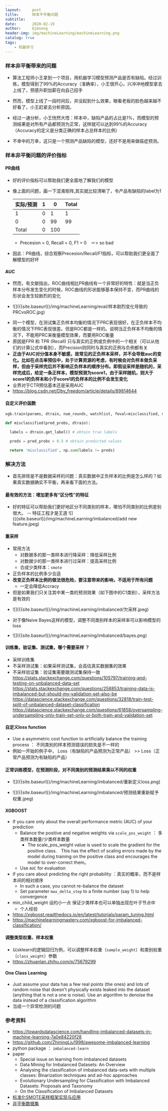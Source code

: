 ```yaml
---
layout:     post
title:      样本不平衡问题
subtitle:   
date:       2020-02-19
author:     bjmsong
header-img: img/machineLearning/machineLearning.png
catalog: true
tags:
    - 机器学习
---
```


### 样本非平衡带来的问题
- 算法工程师小王拿到一个项目，用机器学习模型预测产品是否有缺陷。经过训练，模型得到了99%的Accuracy（准确率），小王很开心，兴冲冲地模型拿去上线了，预感升职加薪在向自己招手

- 然而，模型上线了一段时间后，并没起到什么效果，眼看老板的脸色越来越不好看了，小王赶紧去分析原因。

- 经过一通分析，小王恍然大悟：样本中，缺陷产品的占比是1%，而模型的预测结果是对所有产品都预测为正常，这样就可以达到99%的Accuracy（Accuracy的定义是分类正确的样本占总样本的比例）

- 不幸中的万幸，这只是一个预测产品缺陷的模型，还好不是用来做癌症预测。


### 样本非平衡问题的评价指标

#### PR曲线
- 好的评价指标可以帮助我们更全面地了解我们的模型
- 像上面的问题，画一下混淆矩阵,其实就比较清晰了，令产品有缺陷的label为1

  |   实际/预测   | 1    | 0    |    Total  |
  | ---- | ---- | ---- | ---- |
  | 1    |   0   |  1    |    1  |
  | 0    |   0   |  99    |    99  |
  | Total     |  0   |  100    |      |

  - Precesion = 0, Recall = 0, F1 = 0　＝> so bad
- 因此：PR曲线，综合观察Precesion/Recall/F1指标，可以帮助我们更全面了解模型的好坏

#### AUC
- 然而，有文献指出，ROC曲线相比PR曲线有一个非常好的特性：就是当正负样本分布发生变化的时候，ROC曲线的形状能够基本保持不变，而PR曲线的形状会发生较剧烈的变化 

<ul> 
<li markdown="1"> 
![]({{site.baseurl}}/img/machineLearning/eval/样本剧烈变化导致的PRCvsROC.jpg) 
</li> 
</ul> 

  - 同一个模型，在测试集正负样本均衡的情况下PRC表现很好，在正负样本不均衡的情况下PRC表现很差。但是ROC都是一样的。说明当正负样本不均衡的情况下，不能用PRC来衡量模型效果，而要用ROC衡量
  - 原因是FPR 和 TPR (Recall) 只与真实的正例或负例中的一个相关（可以从他们的计算公式中看到），而Precision则同时与真实的正例与负例都有关
  - **正由于AUC对分值本身不敏感，故常见的正负样本采样，并不会导致auc的变化。比如在点击率预估中，处于计算资源的考虑，有时候会对负样本做负采样，但由于采样完后并不影响正负样本的顺序分布。即假设采样是随机的，采样完成后，给定一条正样本，模型预测为score1，由于采样随机，则大于score1的负样本和小于score1的负样本的比例不会发生变化**
  - 业界对于CTR预估基本还是采用AUC
  - https://blog.csdn.net/Dby_freedom/article/details/89814644

#### 自定义评价函数

```python
xgb.train(params, dtrain, num_rounds, watchlist, feval=misclassified, maximize=False)

def misclassified(pred_probs, dtrain):

  labels = dtrain.get_label() # obtain true labels

  preds = pred_probs > 0.5 # obtain predicted values

  return 'misclassified', np.sum(labels != preds)
```


### 解决方法

- 首先排除是不是数据采样的问题：真实数据中正负样本的比例是怎么样的？如果真实数据确实不平衡，再来看下面的方法。

#### 最有效的方法：增加更多有“区分性”的特征

<ul> 
<li markdown="1"> 
好的特征可以帮助我们更好地区分不同类别的样本，哪怕不同类别的比例差别很大。 -- 特征工程才是王道
![]({{site.baseurl}}/img/machineLearning/imbalanced/add new feature.jpeg) 
</li> 
</ul> 

#### 重采样
- 常用方法 
  - 对数据多的那一类样本进行降采样：降低采样比例
  - 对数据少的那一类样本进行过采样：提高采样比例
  - 合成少类样本：`smote`
- 正负样本的比例多少合适
- **改变正负样本比例的做法很危险，要注意带来的影响，不适用于所有问题**
  - 一定会降低Accracy
- 但是如果我们只关注其中某一类的预测效果（如下图中的C1类别），采样方法是有效的

<ul> 
<li markdown="1"> 
![]({{site.baseurl}}/img/machineLearning/imbalanced/欠采样.jpeg) 
</li> 
</ul> 

- 对于像Naive Bayes这样的模型，调整不同类别样本的采样率可以影响模型的loss

<ul> 
<li markdown="1"> 
![]({{site.baseurl}}/img/machineLearning/imbalanced/bayes.png) 
</li> 
</ul> 

#### 训练集，验证集、测试集，哪个需要采样 ？
- 采样训练集
- 不采样测试集：如果采样测试集，会高估真实数据集的效果
- 不采样验证集：验证集需要跟测试集保持一致
https://stats.stackexchange.com/questions/105797/training-and-testing-on-unbalanced-data-set
https://stats.stackexchange.com/questions/258853/training-data-is-imbalanced-but-should-my-validation-set-also-be
https://datascience.stackexchange.com/questions/32818/train-test-split-of-unbalanced-dataset-classification
https://datascience.stackexchange.com/questions/61858/oversampling-undersampling-only-train-set-only-or-both-train-and-validation-set


#### 自定义loss function
  
- Use a asymmetric cost function to artificially balance the training process ： 不同类别的样本预测错误的损失是不一样的
- 例如一开始的例子中， Loss（有缺陷的产品预测为正常产品） >> Loss（正常产品预测为有缺陷的产品）

#### 正常训练模型，在预测阶段，对不同类别的预测结果乘以不同的权重

<ul> 
<li markdown="1"> 
![]({{site.baseurl}}/img/machineLearning/imbalanced/重新定义loss.png) 
</li> 
</ul> 

<ul> 
<li markdown="1"> 
![]({{site.baseurl}}/img/machineLearning/imbalanced/预测结果重新赋予权重.jpeg) 
</li> 
</ul> 


#### XGBOOST 
- If you care only about the overall performance metric (AUC) of your prediction
    - Balance the positive and negative weights via `scale_pos_weight` ：  多类样本数量/少类样本数量
      - The scale_pos_weight value is used to scale the gradient for the positive class.　This has the effect of scaling errors made by the model during training on the positive class and encourages the model to over-correct them。
    - Use `AUC` for evaluation
- If you care about predicting the right probability ：真实的概率，而不是样本间的相对顺序
  - In such a case, you cannot re-balance the dataset
  - Set parameter `max_delta_step` to a finite number (say 1) to help convergence
- min_child_weight 设的小一点 保证少类样本也可以单独出现在叶子节点中
  - 个人经验
- https://xgboost.readthedocs.io/en/latest/tutorials/param_tuning.html
- https://machinelearningmastery.com/xgboost-for-imbalanced-classification/

#### 调整类型权重、样本权重
- 以sklearn的逻辑回归为例，可以调整样本权重（`sample_weight`）和类别权重（`class_weight`）参数
- https://zhuanlan.zhihu.com/p/75679299 
  

#### One Class Learning
- Just assume your data has a few real points (the ones) and lots of random noise that doesn't physically exists leaked into the dataset (anything that is not a one is noise). Use an algorithm to denoise the data instead of a classification algorithm
- 当成一个异常检测的问题


### 参考资料

- https://towardsdatascience.com/handling-imbalanced-datasets-in-machine-learning-7a0e84220f28
- https://github.com/ZhiningLiu1998/awesome-imbalanced-learning
- python package ： `imbalanced-learn`
- paper
  - Special issue on learning from imbalanced datasets
  - Data Mining for Imbalanced Datasets: An Overview
  - Analysing the classification of imbalanced data-sets with multiple classes: Binarization techniques and ad-hoc approaches
  - Evolutionary Undersampling for Classification with Imbalanced Datasets: Proposals and Taxonomy
  - On the Classification of Imbalanced Datasets
- [标准化SMOTE采样框架实现与应用](https://mp.weixin.qq.com/s?__biz=MzU0MDkwNTEwNA==&mid=2247485127&idx=1&sn=5d87863616235fc78183bd975549afaf&chksm=fb335d38cc44d42e5937fc55f32a805c382ccc4dceb81effec5006d9fb068d739b3cfca99884&mpshare=1&scene=1&srcid=0923TBh912QlEwnLSlcXUB5E&sharer_sharetime=1569246580110&sharer_shareid=49581f7bdbef8664715f595bc62d7044&key=40244416acac1968edd7318efc6e9c268f3418b1c7de1cb1559c9198d1b763de6e061a14eb84f7ab57b6b095e16d5ca68d2d2b5f7cdbb58e633807ea25142c3050a5c32a8464f0c365f945f162f0af00&ascene=1&uin=MjM1OTMwMzkwMA%3D%3D&devicetype=Windows+10&version=62060833&lang=en&pass_ticket=TiPHQC4Wh5A6AqrSE4OyCRA0nErRaUvNEBSXijdw%2F1Z5NrrfASMX97gm21JRq%2FJw)
- [非平衡数据集](https://www.kaggle.com/data/46744)  

